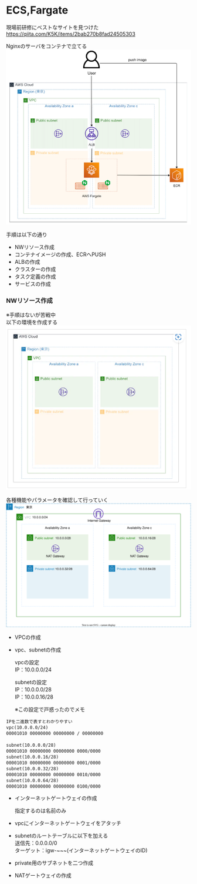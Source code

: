 # ECS,Fargate  

現場前研修にベストなサイトを見つけた  
https://qiita.com/K5K/items/2bab270b8fad24505303  

Nginxのサーバをコンテナで立てる  
![img](./img/1.png)  

手順は以下の通り  
- NWリソース作成  
- コンテナイメージの作成、ECRへPUSH  
- ALBの作成  
- クラスターの作成  
- タスク定義の作成  
- サービスの作成  

### NWリソース作成  

※手順はないが苦戦中  
以下の環境を作成する  
![img](./img/2.png)  

各種機能やパラメータを確認して行っていく  
![img](./img/env.dio.svg)  

- VPCの作成  
    



- vpc、subnetの作成  

  vpcの設定  
  IP：10.0.0.0/24  

  subnetの設定  
  IP：10.0.0.0/28  
  IP：10.0.0.16/28  

  ※この設定で戸惑ったのでメモ  
```
IPを二進数で表すとわかりやすい
vpc(10.0.0.0/24)
00001010 00000000 00000000 / 00000000

subnet(10.0.0.0/28)
00001010 00000000 00000000 0000/0000
subnet(10.0.0.16/28)
00001010 00000000 00000000 0001/0000
subnet(10.0.0.32/28)
00001010 00000000 00000000 0010/0000
subnet(10.0.0.64/28)
00001010 00000000 00000000 0100/0000
```

- インターネットゲートウェイの作成  

  指定するのは名前のみ  

- vpcにインターネットゲートウェイをアタッチ  
- subnetのルートテーブルに以下を加える  
  送信先：0.0.0.0/0  
  ターゲット：igw-~~~(インターネットゲートウェイのID)  

- private用のサブネットを二つ作成  
- NATゲートウェイの作成  
